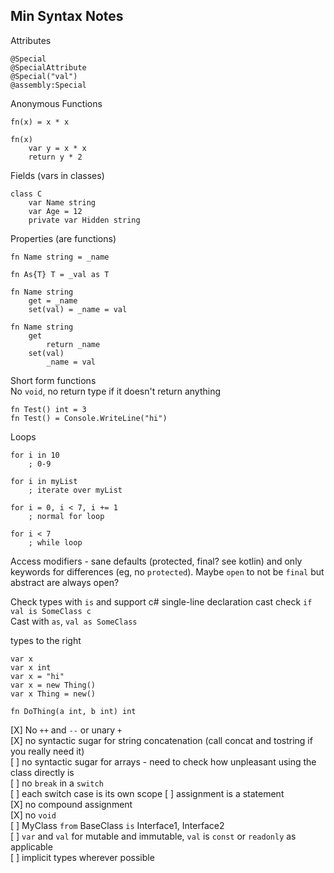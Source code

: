 ## Min Syntax Notes

Attributes
```
@Special
@SpecialAttribute
@Special("val")
@assembly:Special
```

Anonymous Functions
```
fn(x) = x * x

fn(x)
    var y = x * x
    return y * 2
```

Fields (vars in classes)
```
class C
    var Name string
    var Age = 12
    private var Hidden string
```

Properties (are functions)
```
fn Name string = _name

fn As{T} T = _val as T

fn Name string
    get = _name
    set(val) = _name = val

fn Name string
    get
        return _name
    set(val)
        _name = val
```

Short form functions  
No `void`, no return type if it doesn't return anything
```
fn Test() int = 3
fn Test() = Console.WriteLine("hi")
```

Loops
```
for i in 10
    ; 0-9

for i in myList
    ; iterate over myList

for i = 0, i < 7, i += 1
    ; normal for loop

for i < 7
    ; while loop
```

Access modifiers - sane defaults (protected, final? see kotlin) and only keywords for differences (eg, no `protected`). Maybe `open` to not be `final` but abstract are always open?

Check types with `is` and support c# single-line declaration cast check `if val is SomeClass c`  
Cast with `as`, `val as SomeClass`

types to the right
```
var x
var x int
var x = "hi"
var x = new Thing()
var x Thing = new()

fn DoThing(a int, b int) int
```

[X] No `++` and `--` or unary `+`  
[X] no syntactic sugar for string concatenation (call concat and tostring if you really need it)  
[ ] no syntactic sugar for arrays - need to check how unpleasant using the class directly is  
[ ] no `break` in a `switch`  
[ ] each switch case is its own scope
[ ] assignment is a statement  
[X] no compound assignment  
[X] no `void`  
[ ] MyClass `from` BaseClass `is` Interface1, Interface2  
[ ] `var` and `val` for mutable and immutable, `val` is `const` or `readonly` as applicable  
[ ] implicit types wherever possible
